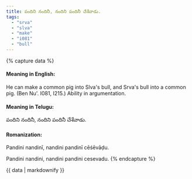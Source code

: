 ```yaml
---
title: పందిని నందినీ, నందిని పందినీ చేశేవాడు.
tags:
  - "srva"
  - "slva"
  - "make"
  - "i081"
  - "bull"
---
```


{% capture data %}
#### Meaning in English:
He can make a common pig into Slva's bull, and Srva's bull into a common pig.
(Ben Nu'. I081, I215.)
Ability in argumentation.

#### Meaning in Telugu:
పందిని నందినీ, నందిని పందినీ చేశేవాడు.

#### Romanization:
Pandini nandinī, nandini pandinī cēśēvāḍu.

Pandini nandini, nandini pandini cesevadu.
{% endcapture %}

{{ data | markdownify }}

